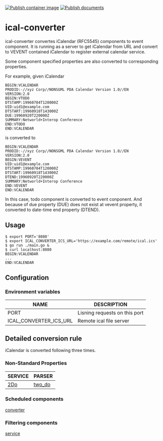 [![Publish container image](https://github.com/gidoichi/ical-converter/actions/workflows/publish-container-image.yml/badge.svg)](https://github.com/gidoichi/ical-converter/actions/workflows/publish-container-image.yml)
[![Publish documents](https://github.com/gidoichi/ical-converter/actions/workflows/publish-docs.yml/badge.svg)](https://github.com/gidoichi/ical-converter/actions/workflows/publish-docs.yml)

# ical-converter

ical-converter convertes iCalendar (RFC5545) components to event component. It is running as a server to get iCalendar from URL and convert to VEVENT contained iCalendar to register external calendar service.

Some component specified properties are also converted to corresponding properties.

For example, given iCalendar
```
BEGIN:VCALENDAR
PRODID:-//xyz Corp//NONSGML PDA Calendar Version 1.0//EN
VERSION:2.0
BEGIN:VTODO
DTSTAMP:19960704T120000Z
UID:uid1@example.com
DTSTART:19960918T143000Z
DUE:19960920T220000Z
SUMMARY:Networld+Interop Conference
END:VTODO
END:VCALENDAR
```

is converted to

```
BEGIN:VCALENDAR
PRODID:-//xyz Corp//NONSGML PDA Calendar Version 1.0//EN
VERSION:2.0
BEGIN:VEVENT
UID:uid1@example.com
DTSTAMP:19960704T120000Z
DTSTART:19960918T143000Z
DTEND:19960920T220000Z
SUMMARY:Networld+Interop Conference
END:VEVENT
END:VCALENDAR
```

In this case, todo component is converted to event conponent. And because of due property (DUE) does not exist at vevent property, it converted to date-time end property (DTEND).

## Usage

```console
$ export PORT='8080'
$ export ICAL_CONVERTER_ICS_URL='https://example.com/remote/ical.ics'
$ go run ./main.go &
$ curl localhost:8080
BEGIN:VCALENDAR
...
END:VCALENDAR
```

## Configuration
### Environment variables
| NAME                   | DESCRIPTION                   |
|------------------------|-------------------------------|
| PORT                   | Lisning requests on this port |
| ICAL_CONVERTER_ICS_URL | Remote ical file server       |

## Detailed conversion rule
iCalendar is converted following three times.

### Non-Standard Properties
| SERVICE                        | PARSER                           |
|--------------------------------|----------------------------------|
| [2Do](https://www.2doapp.com/) | [two_do](/infrastructure/two_do) |

### Scheduled components
[converter](/usecase/converter.go)

### Filtering components
[service](/application/service.go)
